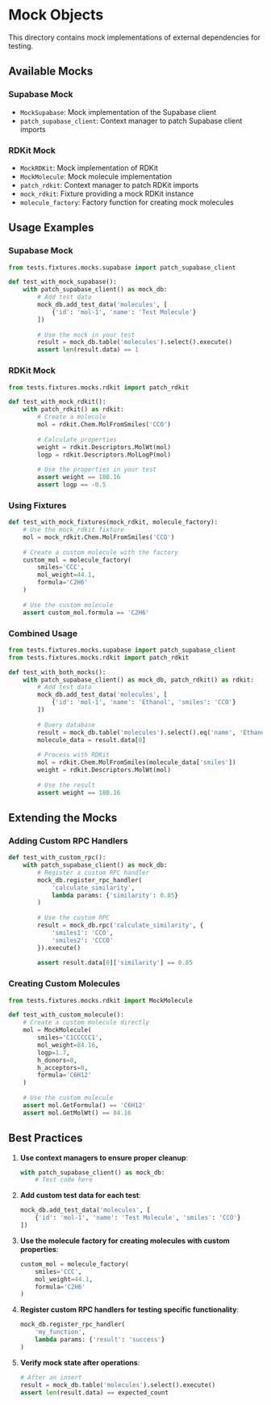 # Mock Objects

This directory contains mock implementations of external dependencies for testing.

## Available Mocks

### Supabase Mock
- `MockSupabase`: Mock implementation of the Supabase client
- `patch_supabase_client`: Context manager to patch Supabase client imports

### RDKit Mock
- `MockRDKit`: Mock implementation of RDKit
- `MockMolecule`: Mock molecule implementation
- `patch_rdkit`: Context manager to patch RDKit imports
- `mock_rdkit`: Fixture providing a mock RDKit instance
- `molecule_factory`: Factory function for creating mock molecules

## Usage Examples

### Supabase Mock

```python
from tests.fixtures.mocks.supabase import patch_supabase_client

def test_with_mock_supabase():
    with patch_supabase_client() as mock_db:
        # Add test data
        mock_db.add_test_data('molecules', [
            {'id': 'mol-1', 'name': 'Test Molecule'}
        ])
        
        # Use the mock in your test
        result = mock_db.table('molecules').select().execute()
        assert len(result.data) == 1
```

### RDKit Mock

```python
from tests.fixtures.mocks.rdkit import patch_rdkit

def test_with_mock_rdkit():
    with patch_rdkit() as rdkit:
        # Create a molecule
        mol = rdkit.Chem.MolFromSmiles('CCO')
        
        # Calculate properties
        weight = rdkit.Descriptors.MolWt(mol)
        logp = rdkit.Descriptors.MolLogP(mol)
        
        # Use the properties in your test
        assert weight == 180.16
        assert logp == -0.5
```

### Using Fixtures

```python
def test_with_mock_fixtures(mock_rdkit, molecule_factory):
    # Use the mock_rdkit fixture
    mol = mock_rdkit.Chem.MolFromSmiles('CCO')
    
    # Create a custom molecule with the factory
    custom_mol = molecule_factory(
        smiles='CCC',
        mol_weight=44.1,
        formula='C2H6'
    )
    
    # Use the custom molecule
    assert custom_mol.formula == 'C2H6'
```

### Combined Usage

```python
from tests.fixtures.mocks.supabase import patch_supabase_client
from tests.fixtures.mocks.rdkit import patch_rdkit

def test_with_both_mocks():
    with patch_supabase_client() as mock_db, patch_rdkit() as rdkit:
        # Add test data
        mock_db.add_test_data('molecules', [
            {'id': 'mol-1', 'name': 'Ethanol', 'smiles': 'CCO'}
        ])
        
        # Query database
        result = mock_db.table('molecules').select().eq('name', 'Ethanol').execute()
        molecule_data = result.data[0]
        
        # Process with RDKit
        mol = rdkit.Chem.MolFromSmiles(molecule_data['smiles'])
        weight = rdkit.Descriptors.MolWt(mol)
        
        # Use the result
        assert weight == 180.16
```

## Extending the Mocks

### Adding Custom RPC Handlers

```python
def test_with_custom_rpc():
    with patch_supabase_client() as mock_db:
        # Register a custom RPC handler
        mock_db.register_rpc_handler(
            'calculate_similarity',
            lambda params: {'similarity': 0.85}
        )
        
        # Use the custom RPC
        result = mock_db.rpc('calculate_similarity', {
            'smiles1': 'CCO',
            'smiles2': 'CCCO'
        }).execute()
        
        assert result.data[0]['similarity'] == 0.85
```

### Creating Custom Molecules

```python
from tests.fixtures.mocks.rdkit import MockMolecule

def test_with_custom_molecule():
    # Create a custom molecule directly
    mol = MockMolecule(
        smiles='C1CCCCC1',
        mol_weight=84.16,
        logp=1.7,
        h_donors=0,
        h_acceptors=0,
        formula='C6H12'
    )
    
    # Use the custom molecule
    assert mol.GetFormula() == 'C6H12'
    assert mol.GetMolWt() == 84.16
```

## Best Practices

1. **Use context managers to ensure proper cleanup**:
   ```python
   with patch_supabase_client() as mock_db:
       # Test code here
   ```

2. **Add custom test data for each test**:
   ```python
   mock_db.add_test_data('molecules', [
       {'id': 'mol-1', 'name': 'Test Molecule', 'smiles': 'CCO'}
   ])
   ```

3. **Use the molecule factory for creating molecules with custom properties**:
   ```python
   custom_mol = molecule_factory(
       smiles='CCC',
       mol_weight=44.1,
       formula='C2H6'
   )
   ```

4. **Register custom RPC handlers for testing specific functionality**:
   ```python
   mock_db.register_rpc_handler(
       'my_function',
       lambda params: {'result': 'success'}
   )
   ```

5. **Verify mock state after operations**:
   ```python
   # After an insert
   result = mock_db.table('molecules').select().execute()
   assert len(result.data) == expected_count